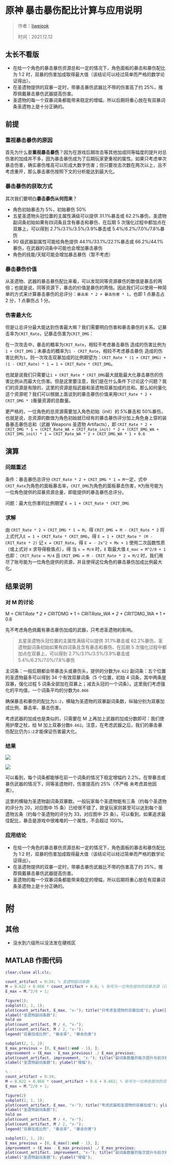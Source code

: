 # 原神 暴击暴伤配比计算与应用说明

> 作者：[liweiook](https://github.com/liweiook)
>
> 时间：2021.12.12

## 太长不看版

- 在给一个角色的暴击暴伤资源总和一定的情况下，角色面板的暴击和暴伤配比为 1:2 时，双暴的伤害加成取得最大值（该结论可以经过简单而严格的数学论证得出）。
- 在圣遗物提供的双暴一定时，带暴击暴伤武器比不带的伤害高了约 25%，推荐佩戴暴击暴伤武器提高伤害。
- 圣遗物的每一个双暴词条都能带来稳定的增幅，所以后期将重心放在有双暴词条圣遗物上是十分正确的。

## 前提

### 重视暴击暴伤的原因

首先为什么要**重视暴击暴伤**？因为在游戏后期攻击等其他加成同等幅度的提升对总伤害的加成并不多，因为暴击暴伤成为了后期玩家更重视的属性。如果只考虑单次暴击伤害，确实暴伤堆高可以形成大数字伤害；但只要攻击次数在两次以上，且不考虑重开，那么暴击暴伤按照下文的分析能达到最大化。

### 暴击暴伤的获取方式

其次我们要明白**暴击暴伤从何而来**？

- 角色初始暴击为 5%，初始暴伤 50%
- 五星圣遗物头冠位置的主属性满级可以提供 31.1%暴击或 62.2%暴伤，圣遗物副词条初始如果有四词条且含有暴击和暴伤、在后期 5 次强化过程中都加点在双暴上，可以得到 2.7%/3.1%/3.5%/3.9%暴击或 5.4%/6.2%/7.0%/7.8%暴伤
- 90 级武器副属性可能给角色提供 44.1%/33.1%/22.1%暴击或 66.2%/44.1%暴伤，在武器的词条中可能也会增加暴击暴伤
- 角色的技能/天赋可能会增加暴击暴伤（暂不考虑）

### 暴击暴伤价值

从圣遗物、武器的暴击暴伤配比来看，可以发现同等资源暴伤的数值是暴击的两倍；也就是说，同等资源下，暴击的价值是暴伤的两倍。因此我们可以使用一种简单的方式来计算暴击暴伤的总评分：`暴击率 * 2 + 暴击伤害 * 1`，也即 1 点暴击占 2 分，1 点暴伤占 1 分。

### 伤害最大化

但是让总评分最大能达到伤害最大嘛？我们需要明白伤害和暴击暴伤的关系。记暴击率为`CRIT_Rate`，记暴击伤害为`CRIT_DMG`：

在一次攻击中，暴击的概率为`CRIT_Rate`，相较不考虑暴击暴伤 造成的伤害比例为`1 + CRIT_DMG`；未暴击的概率为`1 - CRIT_Rate`，相较不考虑暴击暴伤 造成的伤害比例为`1`。则一次攻击双暴加成的比例期望为：`CRIT_Rate * (1 + CRIT_DMG) + (1 - CRIT_Rate) * 1 = 1 + CRIT_Rate * CRIT_DMG`。

也就是说我们只需要让`1 + CRIT_Rate * CRIT_DMG`最大就能最大化暴击暴伤的伤害比例从而最大化伤害。但是这里要注意，我们是在什么条件下讨论这个问题？我们的资源是有限的，这里的资源是指武器和圣遗物双暴加成的总和。那么如何量化这个资源呢？我们可以根据上面谈到的暴击暴伤价值来用`CRIT_Rate * 2 + CRIT_DMG * 1`衡量资源的总数量。

更严格的，一位角色的总资源需要加入角色初始（init）的 5%暴击和 50%暴伤，也就是说，总资源的数值为角色初始就已经有的暴击暴伤评分加上角色身上穿的装备暴击暴伤总和（武器 Weapons 圣遗物 Artifacts），即 `CRIT_Rate * 2 + CRIT_DMG * 1 = (CRIT_Rate_WA + CRIT_Rate_init) * 2 + (CRIT_DMG_WA + CRIT_DMG_init) * 1 = CRIT_Rate_WA * 2 + CRIT_DMG_WA * 1 + 0.6`

## 演算

### 问题重述

条件：暴击暴伤总评分 `CRIT_Rate * 2 + CRIT_DMG * 1 = M`一定，式中`CRIT_Rate`为角色的面板暴击率，`CRIT_DMG`为角色的面板暴击伤害，`M`为账号能为一位角色提供的双暴资源总量，即能提供的暴击暴伤总评分。

问题：最大化伤害的比例期望 `E = 1 + CRIT_Rate * CRIT_DMG`

### 求解

由 `CRIT_Rate * 2 + CRIT_DMG * 1 = M`，得
`CRIT_DMG = M - CRIT_Rate * 2`
将上式代入`E = 1 + CRIT_Rate * CRIT_DMG`，得
`E = 1 + CRIT_Rate * (M - CRIT_Rate * 2)`
记 `x = CRIT_Rate`，得
`E = - 2x^2 + Mx + 1`
使用二次函数性质（或上式对 x 求导得极值点），得
当 `x = M/4` 时，`E` 取最大值 `E_max = M^2/8 + 1`
也即：
`CRIT_Rate = M/4` 且 `CRIT_DMG = M - CRIT_Rate * 2 = M/2` 时，我们用尽了账号能为一位角色提供的资源，并且使得这位角色的暴击暴伤加成比例最大化。

## 结果说明

### 对 M 的讨论

M = CRIT*Rate * 2 + CRIT*DMG * 1 = CRIT*Rate_WA * 2 + CRIT*DMG_WA * 1 + 0.6

先不考虑角色佩戴有暴击暴伤加成的武器，只考虑圣遗物的影响。

> 五星圣遗物头冠位置的主属性满级可以提供 31.1%暴击或 62.2%暴伤，圣遗物副词条初始如果有四词条且含有暴击和暴伤、在后期 5 次强化过程中都加点在双暴上，可以得到 2.7%/3.1%/3.5%/3.9%暴击或 5.4%/6.2%/7.0%/7.8%暴伤

主词条：一般后期都会带暴击头或暴伤头，提供的分数为`0.622`
副词条：五个位置的圣遗物最多可以得到 34 个有效双暴词条（5 个位置，初始 4 词条，其中两条是双暴，强化过程 5 词条全部加在双暴上；减去头冠的一个词条）。这里我们考虑强化的平均值，一个词条平均的分数为`0.066`

确保暴击和暴伤的配比为`1:2`，横轴为圣遗物的双暴副词条数，纵轴分别为双暴加成比例、暴击率、暴击伤害。

考虑武器的加成也是类似的，只需要在 M 上再加上武器的加成分数即可：我们使用护摩之杖，给 M 加上双暴分数`0.662`。注意，在考虑武器之后，我们的暴击暴伤配比仍为`1:2`才能保证伤害最大化。

### 结果

![](./images/1.png)

![](./images/2.png)

可以看到，每个词条都能够在前一个词条的情况下稳定增幅约 2.2%。在带暴击或暴伤武器的情况下，同等圣遗物时，伤害提高约 25%（不严格 未考虑其他因素）。

这里的横轴为圣遗物副词条双暴数。一般玩家每个圣遗物能有三条（约每个圣遗物的评分为 20，对应图中 15 条）已经很不错了，欧皇玩家则甚至可以达到每个圣遗物五条（约每个圣遗物的评分为 33，对应图中 25 条）。可以看到，如果追求最佳配比，暴击是游戏中很难堆的一个属性，不会超过 100%。

### 应用结论

- 在给一个角色的暴击暴伤资源总和一定的情况下，角色面板的暴击和暴伤配比为 1:2 时，双暴的伤害加成取得最大值（该结论可以经过简单而严格的数学论证得出）。
- 在圣遗物提供的双暴一定时，带暴击暴伤武器比不带的伤害高了约 25%，推荐佩戴暴击暴伤武器提高伤害。
- 圣遗物的每一个双暴词条都能带来稳定的增幅，所以后期将重心放在有双暴词条圣遗物上是十分正确的。

# 附

## 其他

- 没水到六级所以没法发在硬核区

## MATLAB 作图代码

```matlab
clear;close all;clc;

count_artifact = 0:34; % 圣遗物副词条数
M = 0.622 + 0.066 * count_artifact + 0.6; % 账号为一位角色提供的双暴资源（只考虑圣遗物）
E_max = M.^2/8 + 1;

figure(1);
subplot(2, 1, 1);
plot(count_artifact, E_max, "x-"); title("只考虑圣遗物的双暴加成"); ylim([0, 3]);
xlabel("圣遗物副词条数");
hold on
plot(count_artifact, M / 4, "x-");
plot(count_artifact, M / 2, "x-");
legend("双暴加成比例", "暴击率", "暴击伤害")

subplot(2, 1, 2);
E_max_previous = [0, E_max(1:end - 1), ];
improvement = (E_max - E_max_previous) ./ E_max_previous;
plot(count_artifact, improvement, "x-"); title("副词条数量的每次提升与前次相比的增幅"); ylim([0.017, 0.024]);
xlabel("圣遗物副词条数"); ylabel("增幅");

% - - -
count_artifact = 0:34;
M = 0.622 + 0.066 * count_artifact + 0.6 + 0.662; % 账号为一位角色提供的双暴资源，考虑武器为护摩之杖
E_max = M.^2/8 + 1;

figure(2)
subplot(2, 1, 1);
plot(count_artifact, E_max, "x-"); title("考虑武器和圣遗物的双暴加成"); ylim([0, 3]);
xlabel("圣遗物副词条数");
hold on
plot(count_artifact, M / 4, "x-");
plot(count_artifact, M / 2, "x-");
legend("双暴加成比例", "暴击率", "暴击伤害")

subplot(2, 1, 2);
E_max_previous = [0, E_max(1:end - 1), ];
improvement = (E_max - E_max_previous) ./ E_max_previous;
plot(count_artifact, improvement, "x-"); title("副词条数量的每次提升与前次相比的增幅"); ylim([0.017, 0.024]);
xlabel("圣遗物副词条数"); ylabel("增幅");
```
